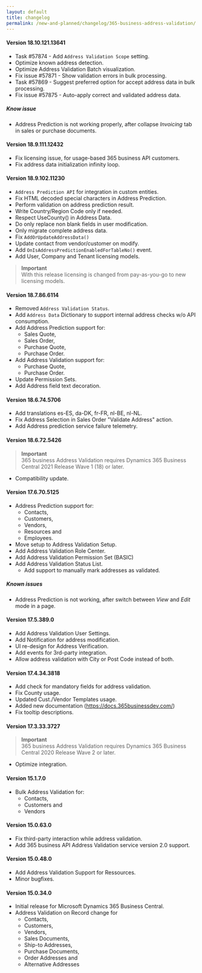 ```yaml
---
layout: default
title: changelog
permalink: /new-and-planned/changelog/365-business-address-validation/
---
```


#### Version 18.10.121.13641

 - Task #57874 - Add `Address Validation Scope` setting.
 - Optimize known address detection.
 - Optimize Address Validation Batch visualization.
 - Fix issue #57871 - Show validation errors in bulk processing.
 - Task #57869 - Suggest preferred option for accept address data in bulk processing.
 - Fix issue #57875 - Auto-apply correct and validated address data.

##### Know issue

 - Address Prediction is not working properly, after collapse *Invoicing* tab in sales or purchase documents.

#### Version 18.9.111.12432

 - Fix licensing issue, for usage-based 365 business API customers.
 - Fix address data initialization infinity loop.

#### Version 18.9.102.11230

 - `Address Prediction API` for integration in custom entities.
 - Fix HTML decoded special characters in Address Prediction.
 - Perform validation on address prediction result.
 - Write Country/Region Code only if needed.
 - Respect UseCounty() in Address Data.
 - Do only replace non blank fields in user modification.
 - Only migrate complete address data.
 - Fix `AddOrUpdateAddressData()`
 - Update contact from vendor/customer on modify.
 - Add `OnIsAddressPredictionEnabledForTableNo()` event.
 - Add User, Company and Tenant licensing models.

> **Important**<br>With this release licensing is changed from pay-as-you-go to new licensing models.

#### Version 18.7.86.6114
 - Removed `Address Validation Status`.
 - Add `Address Data` Dictionary to support internal address checks w/o API consumption.
 - Add Address Prediction support for:
   - Sales Quote,
   - Sales Order,
   - Purchase Quote,
   - Purchase Order.
 - Add Address Validation support for:
   - Purchase Quote,
   - Purchase Order.
 - Update Permission Sets.
 - Add Address field text decoration.

#### Version 18.6.74.5706
 - Add translations es-ES, da-DK, fr-FR, nl-BE, nl-NL.
 - Fix Address Selection in Sales Order "Validate Address" action.
 - Add Address prediction service failure telemetry.

#### Version 18.6.72.5426

 > **Important**<br>365 business Address Validation requires Dynamics 365 Business Central 2021 Release Wave 1 (18) or later.

 - Compatibility update.

#### Version 17.6.70.5125

 - Address Prediction support for:
   - Contacts,
   - Customers,
   - Vendors,
   - Resources and
   - Employees.
 - Move setup to Address Validation Setup.
 - Add Address Validation Role Center.
 - Add Address Validation Permission Set (BASIC)
 - Add Address Validation Status List.
   - Add support to manually mark addresses as validated.

##### Known issues

 - Address Prediction is not working, after switch between *View* and *Edit* mode in a page.

#### Version 17.5.389.0

 - Add Address Validation User Settings.
 - Add Notification for address modification.
 - UI re-design for Address Verification.
 - Add events for 3rd-party integration.
 - Allow address validation with City or Post Code instead of both.

#### Version 17.4.34.3818

 - Add check for mandatory fields for address validation.
 - Fix County usage.
 - Updated Cust./Vendor Templates usage.
 - Added new documentation (https://docs.365businessdev.com/)
 - Fix tooltip descriptions.

#### Version 17.3.33.3727

 > **Important**<br>365 business Address Validation requires Dynamics 365 Business Central 2020 Release Wave 2 or later.

 - Optimize integration.

#### Version 15.1.7.0

 - Bulk Address Validation for:
   - Contacts,
   - Customers and
   - Vendors 

#### Version 15.0.63.0

 - Fix third-party interaction while address validation.
 - Add 365 business API Address Validation service version 2.0 support.

#### Version 15.0.48.0

 - Add Address Validation Support for Ressources.
 - Minor bugfixes.

#### Version 15.0.34.0

 - Initial release for Microsoft Dynamics 365 Business Central.
 - Address Validation on Record change for
   - Contacts,
   - Customers,
   - Vendors,
   - Sales Documents,
   - Ship-to Addresses,
   - Purchase Documents,
   - Order Addresses and
   - Alternative Addresses
